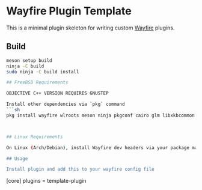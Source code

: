 # Wayfire Plugin Template

This is a minimal plugin skeleton for writing custom [Wayfire](https://github.com/WayfireWM/wayfire) plugins.

## Build

```bash
meson setup build
ninja -C build
sudo ninja -C build install

## FreeBSD Requirements

OBJECTIVE C++ VERSION REQUIRES GNUSTEP

Install other dependencies via `pkg` command
```sh
pkg install wayfire wlroots meson ninja pkgconf cairo glm libxkbcommon libdrm libinput libudev-devd seatd



## Linux Requirements

On Linux (Arch/Debian), install Wayfire dev headers via your package manager or build from source with '-Duse_system_wlroots=true`.

## Usage

Install plugin and add this to your wayfire config file

```
[core]
plugins = template-plugin
```


